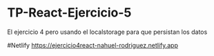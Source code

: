 # TP-React-Ejercicio-5
El ejercicio 4 pero usando el localstorage para que persistan los datos

#Netlify
https://ejercicio4react-nahuel-rodriguez.netlify.app

